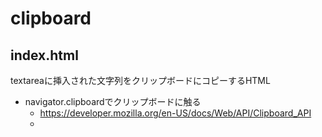 # clipboard

## index.html

textareaに挿入された文字列をクリップボードにコピーするHTML

- navigator.clipboardでクリップボードに触る
    - https://developer.mozilla.org/en-US/docs/Web/API/Clipboard_API
    - 

